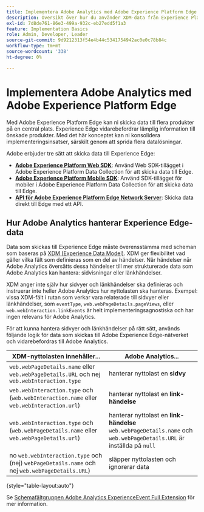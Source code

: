 ```yaml
---
title: Implementera Adobe Analytics med Adobe Experience Platform Edge
description: Översikt över hur du använder XDM-data från Experience Platform i Adobe Analytics
exl-id: 7d8de761-86e3-499a-932c-eb27edd5f1a3
feature: Implementation Basics
role: Admin, Developer, Leader
source-git-commit: 9d9212313f54e4b44c5341754942ac0e0c78b84c
workflow-type: tm+mt
source-wordcount: '338'
ht-degree: 0%

---
```


# Implementera Adobe Analytics med Adobe Experience Platform Edge

Med Adobe Experience Platform Edge kan ni skicka data till flera produkter på en central plats. Experience Edge vidarebefordrar lämplig information till önskade produkter. Med det här konceptet kan ni konsolidera implementeringsinsatser, särskilt genom att sprida flera datalösningar.

Adobe erbjuder tre sätt att skicka data till Experience Edge:

* **[Adobe Experience Platform Web SDK](web-sdk/overview.md)**: Använd Web SDK-tillägget i Adobe Experience Platform Data Collection för att skicka data till Edge.
* **[Adobe Experience Platform Mobile SDK](mobile-sdk/overview.md)**: Använd SDK-tillägget för mobiler i Adobe Experience Platform Data Collection för att skicka data till Edge.
* **[API för Adobe Experience Platform Edge Network Server](server-api/overview.md)**: Skicka data direkt till Edge med ett API.



## Hur Adobe Analytics hanterar Experience Edge-data

Data som skickas till Experience Edge måste överensstämma med scheman som baseras på [XDM (Experience Data Model)](https://experienceleague.adobe.com/docs/experience-platform/xdm/home.html?lang=sv). XDM ger flexibilitet vad gäller vilka fält som definieras som en del av händelser. När händelser når Adobe Analytics översätts dessa händelser till mer strukturerade data som Adobe Analytics kan hantera: sidvisningar eller länkhändelser.

XDM anger inte själv hur sidvyer och länkhändelser ska definieras och instruerar inte heller Adobe Analytics hur nyttolasten ska hanteras. Exempel: vissa XDM-fält i rutan som verkar vara relaterade till sidvyer eller länkhändelser, som `eventType`, `web.webPageDetails.pageViews`, eller `web.webInteraction.linkEvents` är helt implementeringsagnostiska och har ingen relevans för Adobe Analytics.

För att kunna hantera sidvyer och länkhändelser på rätt sätt, används följande logik för data som skickas till Adobe Experience Edge-nätverket och vidarebefordras till Adobe Analytics.

| XDM-nyttolasten innehåller... | Adobe Analytics... |
|---|---|
| `web.webPageDetails.name` eller `web.webPageDetails.URL` och nej `web.webInteraction.type` | hanterar nyttolast en **sidvy** |
| `web.webInteraction.type` och (`web.webInteraction.name` eller `web.webInteraction.url`) | hanterar nyttolast en **link-händelse** |
| `web.webInteraction.type` och (`web.webPageDetails.name` eller `web.webPageDetails.url`) | hanterar nyttolast en **link-händelse** <br/>`web.webPageDetails.name` och `web.webPageDetails.URL` är inställda på `null` |
| no `web.webInteraction.type` och (nej) `webPageDetails.name` och nej `web.webPageDetails.URL`) | släpper nyttolasten och ignorerar data |

{style="table-layout:auto"}

Se [Schemafältgruppen Adobe Analytics ExperienceEvent Full Extension](https://experienceleague.adobe.com/docs/experience-platform/xdm/field-groups/event/analytics-full-extension.html?lang=en) för mer information.
